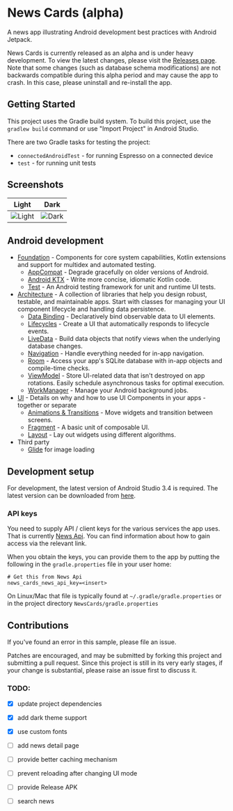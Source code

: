 News Cards (alpha)
=========================


A news app illustrating Android development best practices with Android Jetpack.

News Cards is currently released as an alpha and is under heavy development. To view the
latest changes, please visit the
[Releases page](https://github.com/moallemi/NewsCards/releases).
Note that some changes (such as database schema modifications) are not backwards
compatible during this alpha period and may cause the app to crash. In this
case, please uninstall and re-install the app.


Getting Started
---------------
This project uses the Gradle build system. To build this project, use the
`gradlew build` command or use "Import Project" in Android Studio.

There are two Gradle tasks for testing the project:
* `connectedAndroidTest` - for running Espresso on a connected device
* `test` - for running unit tests


Screenshots
-----------

Light | Dark
----- | ----
![Light](https://github.com/moeindev/NewsCards/blob/enhance-ui/screens/light.jpg) | ![Dark](https://github.com/moeindev/NewsCards/blob/enhance-ui/screens/dark.jpg)


Android development
--------------
* [Foundation][0] - Components for core system capabilities, Kotlin extensions and support for
  multidex and automated testing.
  * [AppCompat][1] - Degrade gracefully on older versions of Android.
  * [Android KTX][2] - Write more concise, idiomatic Kotlin code.
  * [Test][4] - An Android testing framework for unit and runtime UI tests.
* [Architecture][10] - A collection of libraries that help you design robust, testable, and
  maintainable apps. Start with classes for managing your UI component lifecycle and handling data
  persistence.
  * [Data Binding][11] - Declaratively bind observable data to UI elements.
  * [Lifecycles][12] - Create a UI that automatically responds to lifecycle events.
  * [LiveData][13] - Build data objects that notify views when the underlying database changes.
  * [Navigation][14] - Handle everything needed for in-app navigation.
  * [Room][16] - Access your app's SQLite database with in-app objects and compile-time checks.
  * [ViewModel][17] - Store UI-related data that isn't destroyed on app rotations. Easily schedule
     asynchronous tasks for optimal execution.
  * [WorkManager][18] - Manage your Android background jobs.
* [UI][30] - Details on why and how to use UI Components in your apps - together or separate
  * [Animations & Transitions][31] - Move widgets and transition between screens.
  * [Fragment][34] - A basic unit of composable UI.
  * [Layout][35] - Lay out widgets using different algorithms.
* Third party
  * [Glide][90] for image loading

[0]: https://developer.android.com/jetpack/foundation/
[1]: https://developer.android.com/topic/libraries/support-library/packages#v7-appcompat
[2]: https://developer.android.com/kotlin/ktx
[4]: https://developer.android.com/training/testing/
[10]: https://developer.android.com/jetpack/arch/
[11]: https://developer.android.com/topic/libraries/data-binding/
[12]: https://developer.android.com/topic/libraries/architecture/lifecycle
[13]: https://developer.android.com/topic/libraries/architecture/livedata
[14]: https://developer.android.com/topic/libraries/architecture/navigation/
[16]: https://developer.android.com/topic/libraries/architecture/room
[17]: https://developer.android.com/topic/libraries/architecture/viewmodel
[18]: https://developer.android.com/topic/libraries/architecture/workmanager
[30]: https://developer.android.com/jetpack/ui/
[31]: https://developer.android.com/training/animation/
[34]: https://developer.android.com/guide/components/fragments
[35]: https://developer.android.com/guide/topics/ui/declaring-layout
[90]: https://bumptech.github.io/glide/

Development setup
------------------------
For development, the latest version of Android Studio 3.4 is required. The latest version can be
downloaded from [here](https://developer.android.com/studio/).

### API keys

You need to supply API / client keys for the various services the
app uses. That is currently [News Api](https://newsapi.org/). You can find information about how to gain access via the relevant link.

When you obtain the keys, you can provide them to the app by putting the following in the
`gradle.properties` file in your user home:

```
# Get this from News Api
news_cards_news_api_key=<insert>

```

On Linux/Mac that file is typically found at `~/.gradle/gradle.properties` or in the project directory `NewsCards/gradle.properties`

## Contributions

If you've found an error in this sample, please file an issue.

Patches are encouraged, and may be submitted by forking this project and
submitting a pull request. Since this project is still in its very early stages,
if your change is substantial, please raise an issue first to discuss it.


### TODO:

- [x] update project dependencies
- [x] add dark theme support
- [x] use custom fonts
- [ ] add news detail page
- [ ] provide better caching mechanism
- [ ] prevent reloading after changing UI mode
- [ ] provide Release APK
- [ ] search news


